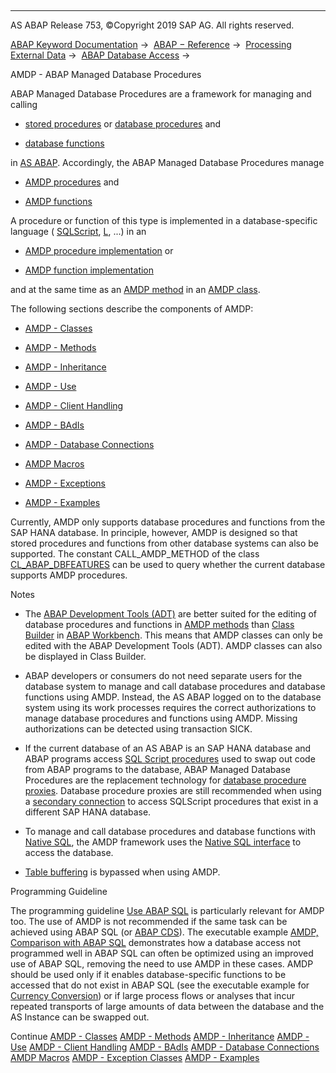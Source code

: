   

* * *

AS ABAP Release 753, ©Copyright 2019 SAP AG. All rights reserved.

[ABAP Keyword Documentation](javascript:call_link\('abenabap.htm'\)) →  [ABAP − Reference](javascript:call_link\('abenabap_reference.htm'\)) →  [Processing External Data](javascript:call_link\('abenabap_language_external_data.htm'\)) →  [ABAP Database Access](javascript:call_link\('abenabap_sql.htm'\)) → 

AMDP - ABAP Managed Database Procedures

ABAP Managed Database Procedures are a framework for managing and calling

-   [stored procedures](javascript:call_link\('abenstored_procedure_glosry.htm'\) "Glossary Entry") or [database procedures](javascript:call_link\('abendatabase_procedure_glosry.htm'\) "Glossary Entry") and

-   [database functions](javascript:call_link\('abendatabase_function_glosry.htm'\) "Glossary Entry")

in [AS ABAP](javascript:call_link\('abensap_nw_abap_glosry.htm'\) "Glossary Entry"). Accordingly, the ABAP Managed Database Procedures manage

-   [AMDP procedures](javascript:call_link\('abenamdp_procedure_glosry.htm'\) "Glossary Entry") and

-   [AMDP functions](javascript:call_link\('abenamdp_function_glosry.htm'\) "Glossary Entry")

A procedure or function of this type is implemented in a database-specific language ( [SQLScript](javascript:call_link\('abensql_script_glosry.htm'\) "Glossary Entry"), [L](javascript:call_link\('abenllang_glosry.htm'\) "Glossary Entry"), ...) in an

-   [AMDP procedure implementation](javascript:call_link\('abenamdp_procedure_method_glosry.htm'\) "Glossary Entry") or

-   [AMDP function implementation](javascript:call_link\('abenamdp_function_method_glosry.htm'\) "Glossary Entry")

and at the same time as an [AMDP method](javascript:call_link\('abenamdp_method_glosry.htm'\) "Glossary Entry") in an [AMDP class](javascript:call_link\('abenamdp_class_glosry.htm'\) "Glossary Entry").

The following sections describe the components of AMDP:

-   [AMDP - Classes](javascript:call_link\('abenamdp_classes.htm'\))

-   [AMDP - Methods](javascript:call_link\('abenamdp_methods.htm'\))

-   [AMDP - Inheritance](javascript:call_link\('abenamdp_inheritance.htm'\))

-   [AMDP - Use](javascript:call_link\('abenamdp_calls.htm'\))

-   [AMDP - Client Handling](javascript:call_link\('abenamdp_client_handling.htm'\))

-   [AMDP - BAdIs](javascript:call_link\('abenamdp_badis.htm'\))

-   [AMDP - Database Connections](javascript:call_link\('abenamdp_db_connections.htm'\))

-   [AMDP Macros](javascript:call_link\('abenamdp_macros.htm'\))

-   [AMDP - Exceptions](javascript:call_link\('abenamdp_exceptions.htm'\))

-   [AMDP - Examples](javascript:call_link\('abenamdp_abexas.htm'\))

Currently, AMDP only supports database procedures and functions from the SAP HANA database. In principle, however, AMDP is designed so that stored procedures and functions from other database systems can also be supported. The constant CALL\_AMDP\_METHOD of the class [CL\_ABAP\_DBFEATURES](javascript:call_link\('abencl_abap_dbfeatures.htm'\)) can be used to query whether the current database supports AMDP procedures.

Notes

-   The [ABAP Development Tools (ADT)](javascript:call_link\('abenamdp_method_glosry.htm'\) "Glossary Entry") are better suited for the editing of database procedures and functions in [AMDP methods](javascript:call_link\('abenadt_glosry.htm'\) "Glossary Entry") than [Class Builder](javascript:call_link\('abenclass_builder_glosry.htm'\) "Glossary Entry") in [ABAP Workbench](javascript:call_link\('abenabap_workbench_glosry.htm'\) "Glossary Entry"). This means that AMDP classes can only be edited with the ABAP Development Tools (ADT). AMDP classes can also be displayed in Class Builder.

-   ABAP developers or consumers do not need separate users for the database system to manage and call database procedures and database functions using AMDP. Instead, the AS ABAP logged on to the database system using its work processes requires the correct authorizations to manage database procedures and functions using AMDP. Missing authorizations can be detected using transaction SICK.

-   If the current database of an AS ABAP is an SAP HANA database and ABAP programs access [SQL Script procedures](javascript:call_link\('abensql_script_procedure_glosry.htm'\) "Glossary Entry") used to swap out code from ABAP programs to the database, ABAP Managed Database Procedures are the replacement technology for [database procedure proxies](javascript:call_link\('abensql_script.htm'\)). Database procedure proxies are still recommended when using a [secondary connection](javascript:call_link\('abensecondary_db_connection_glosry.htm'\) "Glossary Entry") to access SQLScript procedures that exist in a different SAP HANA database.

-   To manage and call database procedures and database functions with [Native SQL](javascript:call_link\('abennative_sql_glosry.htm'\) "Glossary Entry"), the AMDP framework uses the [Native SQL interface](javascript:call_link\('abennative_sql_interface_glosry.htm'\) "Glossary Entry") to access the database.

-   [Table buffering](javascript:call_link\('abensap_buffering_glosry.htm'\) "Glossary Entry") is bypassed when using AMDP.

Programming Guideline

The programming guideline [Use ABAP SQL](javascript:call_link\('abendatabase_access_guidl.htm'\) "Guideline") is particularly relevant for AMDP too. The use of AMDP is not recommended if the same task can be achieved using ABAP SQL (or [ABAP CDS](javascript:call_link\('abencds.htm'\))). The executable example [AMDP, Comparison with ABAP SQL](javascript:call_link\('abenamdp_vs_open_sql_abexa.htm'\)) demonstrates how a database access not programmed well in ABAP SQL can often be optimized using an improved use of ABAP SQL, removing the need to use AMDP in these cases. AMDP should be used only if it enables database-specific functions to be accessed that do not exist in ABAP SQL (see the executable example for [Currency Conversion](javascript:call_link\('abensql_script_curr_conv_abexa.htm'\))) or if large process flows or analyses that incur repeated transports of large amounts of data between the database and the AS Instance can be swapped out.

Continue
[AMDP - Classes](javascript:call_link\('abenamdp_classes.htm'\))
[AMDP - Methods](javascript:call_link\('abenamdp_methods.htm'\))
[AMDP - Inheritance](javascript:call_link\('abenamdp_inheritance.htm'\))
[AMDP - Use](javascript:call_link\('abenamdp_calls.htm'\))
[AMDP - Client Handling](javascript:call_link\('abenamdp_client_handling.htm'\))
[AMDP - BAdIs](javascript:call_link\('abenamdp_badis.htm'\))
[AMDP - Database Connections](javascript:call_link\('abenamdp_db_connections.htm'\))
[AMDP Macros](javascript:call_link\('abenamdp_macros.htm'\))
[AMDP - Exception Classes](javascript:call_link\('abenamdp_exceptions.htm'\))
[AMDP - Examples](javascript:call_link\('abenamdp_abexas.htm'\))